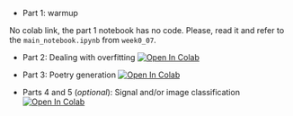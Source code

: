 * Part 1: warmup

No colab link, the part 1 notebook has no code. Please, read it and refer to the `main_notebook.ipynb` from `week0_07`.

* Part 2: Dealing with overfitting [![Open In Colab](https://colab.research.google.com/assets/colab-badge.svg)](https://colab.research.google.com/github/girafe-ai/ml-mipt/blob/21f_basic/homeworks_basic/lab02_deep_learning/Lab2_DL_part2_overfitting.ipynb)

* Part 3: Poetry generation [![Open In Colab](https://colab.research.google.com/assets/colab-badge.svg)](https://colab.research.google.com/github/girafe-ai/ml-mipt/blob/21f_basic/homeworks_basic/lab02_deep_learning/Lab2_DL_part3_poetry.ipynb)

* Parts 4 and 5 (_optional_): Signal and/or image classification [![Open In Colab](https://colab.research.google.com/assets/colab-badge.svg)](https://colab.research.google.com/github/girafe-ai/ml-mipt/blob/21f_basic/homeworks_basic/lab02_deep_learning/Lab2_DL_parts_4_and_5_optional.ipynb)
